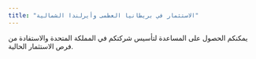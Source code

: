 ```yaml
---
title: "الاستثمار في بريطانيا العظمى وأيرلندا الشمالية"
---
```

يمكنكم الحصول على المساعدة لتأسيس شركتكم في المملكة المتحدة والاستفادة من فرص الاستثمار الحالية.
